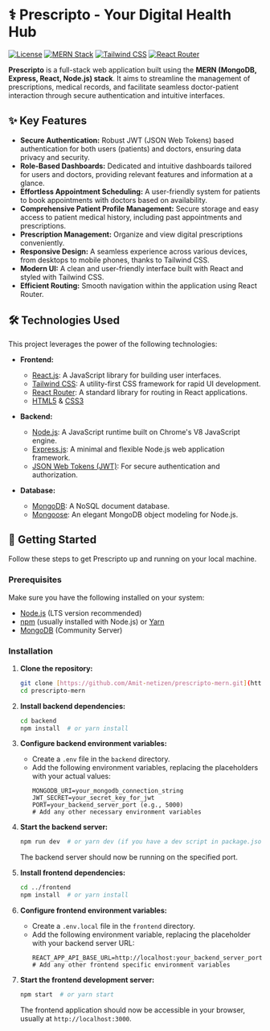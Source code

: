 # ⚕️ Prescripto - Your Digital Health Hub

[![License](https://img.shields.io/badge/License-MIT-yellow.svg)](https://opensource.org/licenses/MIT)
[![MERN Stack](https://img.shields.io/badge/MERN-MongoDB%20%7C%20Express%20%7C%20React%20%7C%20Node.js-brightgreen)](https://www.mongodb.com/mern-stack)
[![Tailwind CSS](https://img.shields.io/badge/Tailwind_CSS-v3.x-%2338B2AC?style=flat&logo=tailwind-css&logoColor=white)](https://tailwindcss.com/)
[![React Router](https://img.shields.io/badge/React_Router-v6.x-%23F44250?style=flat&logo=react-router&logoColor=white)](https://reactrouter.com/)

**Prescripto** is a full-stack web application built using the **MERN (MongoDB, Express, React, Node.js) stack**. It aims to streamline the management of prescriptions, medical records, and facilitate seamless doctor-patient interaction through secure authentication and intuitive interfaces.

## ✨ Key Features

* **Secure Authentication:** Robust JWT (JSON Web Tokens) based authentication for both users (patients) and doctors, ensuring data privacy and security.
* **Role-Based Dashboards:** Dedicated and intuitive dashboards tailored for users and doctors, providing relevant features and information at a glance.
* **Effortless Appointment Scheduling:** A user-friendly system for patients to book appointments with doctors based on availability.
* **Comprehensive Patient Profile Management:** Secure storage and easy access to patient medical history, including past appointments and prescriptions.
* **Prescription Management:** Organize and view digital prescriptions conveniently.
* **Responsive Design:** A seamless experience across various devices, from desktops to mobile phones, thanks to Tailwind CSS.
* **Modern UI:** A clean and user-friendly interface built with React and styled with Tailwind CSS.
* **Efficient Routing:** Smooth navigation within the application using React Router.

## 🛠️ Technologies Used

This project leverages the power of the following technologies:

* **Frontend:**
    * [React.js](https://react.dev/): A JavaScript library for building user interfaces.
    * [Tailwind CSS](https://tailwindcss.com/): A utility-first CSS framework for rapid UI development.
    * [React Router](https://reactrouter.com/): A standard library for routing in React applications.
    * [HTML5](https://developer.mozilla.org/en-US/docs/Web/HTML) & [CSS3](https://developer.mozilla.org/en-US/docs/Web/CSS)

* **Backend:**
    * [Node.js](https://nodejs.org/): A JavaScript runtime built on Chrome's V8 JavaScript engine.
    * [Express.js](https://expressjs.com/): A minimal and flexible Node.js web application framework.
    * [JSON Web Tokens (JWT)](https://jwt.io/): For secure authentication and authorization.

* **Database:**
    * [MongoDB](https://www.mongodb.com/): A NoSQL document database.
    * [Mongoose](https://mongoosejs.com/): An elegant MongoDB object modeling for Node.js.

## 🚀 Getting Started

Follow these steps to get Prescripto up and running on your local machine.

### Prerequisites

Make sure you have the following installed on your system:

* [Node.js](https://nodejs.org/) (LTS version recommended)
* [npm](https://www.npmjs.com/) (usually installed with Node.js) or [Yarn](https://yarnpkg.com/)
* [MongoDB](https://www.mongodb.com/try/download/community) (Community Server)

### Installation

1.  **Clone the repository:**
    ```bash
    git clone [https://github.com/Amit-netizen/prescripto-mern.git](https://github.com/Amit-netizen/prescripto-mern.git)
    cd prescripto-mern
    ```

2.  **Install backend dependencies:**
    ```bash
    cd backend
    npm install  # or yarn install
    ```

3.  **Configure backend environment variables:**
    * Create a `.env` file in the `backend` directory.
    * Add the following environment variables, replacing the placeholders with your actual values:
        ```env
        MONGODB_URI=your_mongodb_connection_string
        JWT_SECRET=your_secret_key_for_jwt
        PORT=your_backend_server_port (e.g., 5000)
        # Add any other necessary environment variables
        ```

4.  **Start the backend server:**
    ```bash
    npm run dev  # or yarn dev (if you have a dev script in package.json)
    ```
    The backend server should now be running on the specified port.

5.  **Install frontend dependencies:**
    ```bash
    cd ../frontend
    npm install  # or yarn install
    ```

6.  **Configure frontend environment variables:**
    * Create a `.env.local` file in the `frontend` directory.
    * Add the following environment variable, replacing the placeholder with your backend server URL:
        ```env
        REACT_APP_API_BASE_URL=http://localhost:your_backend_server_port
        # Add any other frontend specific environment variables
        ```

7.  **Start the frontend development server:**
    ```bash
    npm start  # or yarn start
    ```
    The frontend application should now be accessible in your browser, usually at `http://localhost:3000`.
